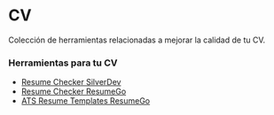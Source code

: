 # CV
Colección de herramientas relacionadas a mejorar la calidad de tu CV.

### Herramientas para tu CV
- [Resume Checker SilverDev](https://resume.silver.dev/)
- [Resume Checker ResumeGo](https://www.resumego.net/resume-checker/)
- [ATS Resume Templates ResumeGo](https://www.resumego.net/resume-templates/)
